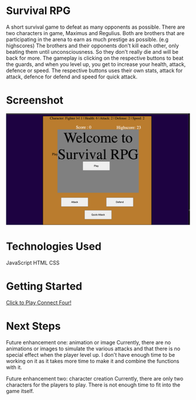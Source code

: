 # Survival RPG

A short survival game to defeat as many opponents as possible. There are two characters in game, Maximus and Regulius. Both are brothers that are participating in the arena to earn as much prestige as possible. (e.g highscores) The brothers and their opponents don't kill each other, only beating them until unconsciousness. So they don't really die and will be back for more.
The gameplay is clicking on the respective buttons to beat the guards, and when you level up, you get to increase your health, attack, defence or speed. The respective buttons uses their own stats, attack for attack, defence for defend and speed for quick attack.

# Screenshot

![Alt text](/Start.png)

# Technologies Used

JavaScript
HTML
CSS

# Getting Started
[Click to Play Connect Four!](https://ng-ting-wei.github.io/GA-Project1/)

# Next Steps

Future enhancement one: animation or image
Currently, there are no animations or images to simulate the various attacks and that there is no special effect when the player level up. I don't have enough time to be working on it as it takes more time to make it and combine the functions with it.

Future enhancement two: character creation
Currently, there are only two characters for the players to play. There is not enough time to fit into the game itself.
